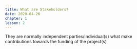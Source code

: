 ```yaml
---
title: What are Stakeholders?
date: 2020-04-26
chapter: 1
lesson: 2
---
```


They are normally independent parties/individual(s) what make contributions towards the funding of the project(s)

